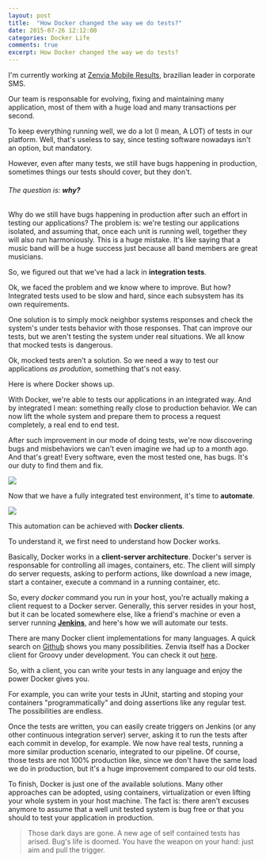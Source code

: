 ```yaml
---
layout: post
title:  "How Docker changed the way we do tests?"
date: 2015-07-26 12:12:00
categories: Docker Life
comments: true
excerpt: How Docker changed the way we do tests?
---
```

I'm currently working at [Zenvia Mobile Results][zenvia], brazilian leader in corporate SMS.

Our team is responsable for evolving, fixing and maintaining many application, most of them with a huge load and many transactions per second.

To keep everything running well, we do a lot (I mean, A LOT) of tests in our platform. Well, that's useless to say, since testing software nowadays isn't an option, but mandatory.

However, even after many tests, we still have bugs happening in production, sometimes things our tests should cover, but they don't.

###### The question is: **why?**

Why do we still have bugs happening in production after such an effort in testing our applications? The problem is: we're testing our applications isolated, and assuming that, once each unit is running well, together they will also run harmoniously. This is a huge mistake. It's like saying that a music band will be a huge success just because all band members are great musicians.

So, we figured out that we've had a lack in **integration tests**.

Ok, we faced the problem and we know where to improve. But how?
Integrated tests used to be slow and hard, since each subsystem has its own requirements.

One solution is to simply mock neighbor systems responses and check the system's under tests behavior with those responses. That can improve our tests, but we aren't testing the system under real situations. We all know that mocked tests is dangerous.

Ok, mocked tests aren't a solution. So we need a way to test our applications _as prodution_, something that's not easy.

Here is where Docker shows up.

With Docker, we're able to tests our applications in an integrated way. And by integrated I mean: something really close to production behavior.
We can now lift the whole system and prepare them to process a request completely, a real end to end test.

After such improvement in our mode of doing tests, we're now discovering bugs and misbehaviors we can't even imagine we had up to a month ago.
And that's great! Every software, even the most tested one, has bugs. It's our duty to find them and fix.

![][find-you-kill-you]

Now that we have a fully integrated test environment, it's time to **automate**.

![][automate-all]

This automation can be achieved with **Docker clients**.

To understand it, we first need to understand how Docker works.

Basically, Docker works in a **client-server architecture**. Docker's server is responsable for controlling all images, containers, etc.
The client will simply do server requests, asking to perform actions, like download a new image, start a container, execute a command in a running container, etc.

So, every _docker_ command you run in your host, you're actually making a client request to a Docker server. Generally, this server resides in your host, but it can be located somewhere else, like a friend's machine or even a server running [**Jenkins**][jenkins], and here's how we will automate our tests.

There are many Docker client implementations for many languages. A quick search on [Github][docker-client-github-search] shows you many possibilities. Zenvia itself has a Docker client for Groovy under development. You can check it out [here][docker-komposer].

So, with a client, you can write your tests in any language and enjoy the power Docker gives you.

For example, you can write your tests in JUnit, starting and stoping your containers "programmatically" and doing assertions like any regular test. The possibilities are endless.

Once the tests are written, you can easily create triggers on Jenkins (or any other continuous integration server) server, asking it to run the tests after each commit in develop, for example.
We now have real tests, running a more similar production scenario, integrated to our pipeline.
Of course, those tests are not 100% production like, since we don't have the same load we do in production, but it's a huge improvement compared to our old tests.

To finish, Docker is just one of the available solutions. Many other approaches can be adopted, using containers, virtualization or even lifting your whole system in your host machine. The fact is: there aren't excuses anymore to assume that a well unit tested system is bug free or that you should to test your application in production.

> Those dark days are gone.
> A new age of self contained tests has arised.
> Bug's life is doomed.
> You have the weapon on your hand: just aim and pull the trigger.

[zenvia]: http://www.zenvia.com.br/en/
[find-you-kill-you]: {{site.url}}/assets/images/find_you_kill_you.jpg
[automate-all]: {{site.url}}/assets/images/automate_all_the_things.jpg
[jenkins]: https://jenkins-ci.org/
[docker-client-github-search]: https://github.com/search?utf8=%E2%9C%93&q=docker+client
[docker-komposer]: https://github.com/zenvia-mobile/docker-komposer
